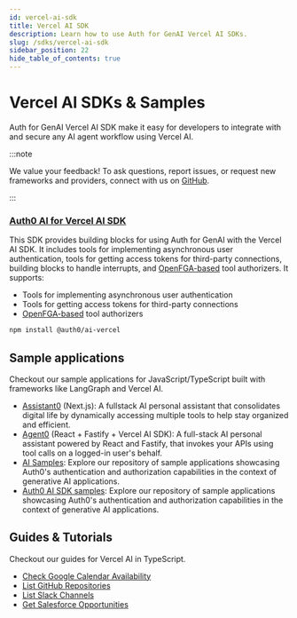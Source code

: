 ```yaml
---
id: vercel-ai-sdk
title: Vercel AI SDK
description: Learn how to use Auth for GenAI Vercel AI SDKs.
slug: /sdks/vercel-ai-sdk
sidebar_position: 22
hide_table_of_contents: true
---
```


# Vercel AI SDKs & Samples

Auth for GenAI Vercel AI SDK make it easy for developers to integrate with and secure any AI agent workflow using Vercel AI.

:::note

We value your feedback! To ask questions, report issues, or request new frameworks and providers, connect with us on [GitHub](https://github.com/auth0/auth-for-genai).

:::

### [Auth0 AI for Vercel AI SDK](https://github.com/auth0-lab/auth0-ai-js/tree/main/packages/ai-vercel)

This SDK provides building blocks for using Auth for GenAI with the Vercel AI SDK. It includes tools for implementing asynchronous user authentication, tools for getting access tokens for third-party connections, building blocks to handle interrupts, and [OpenFGA-based](https://openfga.dev/) tool authorizers. It supports:

- Tools for implementing asynchronous user authentication
- Tools for getting access tokens for third-party connections
- [OpenFGA-based](https://openfga.dev/) tool authorizers

```bash
npm install @auth0/ai-vercel
```

## Sample applications

Checkout our sample applications for JavaScript/TypeScript built with frameworks like LangGraph and Vercel AI.

- [Assistant0](https://github.com/auth0-samples/auth0-assistant0/tree/vercel-ai) (Next.js): A fullstack AI personal assistant that consolidates digital life by dynamically accessing multiple tools to help stay organized and efficient.
- [Agent0](https://github.com/auth0-samples/agent0) (React + Fastify + Vercel AI SDK): A full-stack AI personal assistant powered by React and Fastify, that invokes your APIs using tool calls on a logged-in user's behalf.
- [AI Samples](https://github.com/auth0-samples/auth0-ai-samples): Explore our repository of sample applications showcasing Auth0's authentication and authorization capabilities in the context of generative AI applications.
- [Auth0 AI SDK samples](https://github.com/auth0-lab/auth0-ai-js/tree/main/examples): Explore our repository of sample applications showcasing Auth0's authentication and authorization capabilities in the context of generative AI applications.

## Guides & Tutorials

Checkout our guides for Vercel AI in TypeScript.

- [Check Google Calendar Availability](../check-google-calendar-availability)
- [List GitHub Repositories](../list-github-repositories)
- [List Slack Channels](../list-slack-channels)
- [Get Salesforce Opportunities](../get-salesforce-opportunities)
